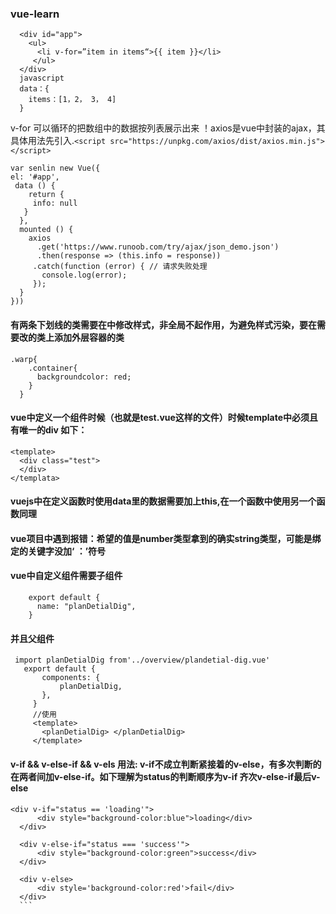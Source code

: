 ### vue-learn
```
  <div id="app"> 
    <ul> 
      <li v-for=”item in items“>{{ item }}</li> 
     </ul>
  </div>
  javascript
  data：{
    items：[1，2， 3， 4]
  }
```
v-for 可以循环的把数组中的数据按列表展示出来
！axios是vue中封装的ajax，其具体用法先引入.`<script src="https://unpkg.com/axios/dist/axios.min.js"></script>`

  ```
  var senlin new Vue({
  el: '#app',
   data () {
      return {
       info: null
     }
    },
    mounted () {
      axios
        .get('https://www.runoob.com/try/ajax/json_demo.json')
        .then(response => (this.info = response))
       .catch(function (error) { // 请求失败处理
         console.log(error);
       });
    }
  })) 
  ```
  
#### 有两条下划线的类需要在<style lang="less"></style>中修改样式，非全局不起作用，为避免样式污染，要在需要改的类上添加外层容器的类
```
.warp{
    .container{
      backgroundcolor: red;
    }
  }
```
#### vue中定义一个组件时候（也就是test.vue这样的文件）时候template中必须且有唯一的div 如下：
  
  ```
  <template>
    <div class="test"> 
    </div>
  </templata>
``` 
#### vuejs中在定义函数时使用data里的数据需要加上this,在一个函数中使用另一个函数同理
#### vue项目中遇到报错：希望的值是number类型拿到的确实string类型，可能是绑定的关键字没加‘ ：’符号 
#### vue中自定义组件需要子组件
  ``` 
      export default {
        name: "planDetialDig",
      }
  ```
 #### 并且父组件
 ```
  import planDetialDig from'../overview/plandetial-dig.vue'
    export default {
        components: {
            planDetialDig,
        },
      }
      //使用
      <template>
        <planDetialDig> </planDetialDig>
      </template>
 ```
#### v-if && v-else-if && v-els 用法: v-if不成立判断紧接着的v-else，有多次判断的在两者间加v-else-if。如下理解为status的判断顺序为v-if 齐次v-else-if最后v-else
  ``` 
  <div v-if="status == 'loading'"> 
        <div style="background-color:blue">loading</div>
    </div>

    <div v-else-if="status === 'success'">
        <div style="background-color:green">success</div>
    </div>

    <div v-else>
        <div style='background-color:red'>fail</div>
    </div>
    ```
